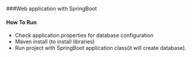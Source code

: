 ###Web application with SpringBoot

#### How To Run
* Check application.properties for database configuration
* Maven install (to install libraries)
* Run project with SpringBoot application class(it will create database).

